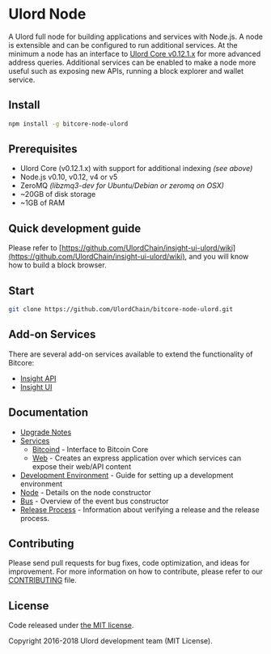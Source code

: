 Ulord Node 
============

A Ulord full node for building applications and services with Node.js. A node is extensible and can be configured to run additional services. At the minimum a node has an interface to [Ulord Core v0.12.1.x](https://github.com/UlordChain/UlordChain/) for more advanced address queries. Additional services can be enabled to make a node more useful such as exposing new APIs, running a block explorer and wallet service.


## Install

```bash
npm install -g bitcore-node-ulord
```

## Prerequisites

- Ulord Core (v0.12.1.x) with support for additional indexing *(see above)*
- Node.js v0.10, v0.12, v4 or v5
- ZeroMQ *(libzmq3-dev for Ubuntu/Debian or zeromq on OSX)*
- ~20GB of disk storage
- ~1GB of RAM

## Quick development guide

Please refer to [https://github.com/UlordChain/insight-ui-ulord/wiki](https://github.com/UlordChain/insight-ui-ulord/wiki), and you will know how to build a block browser.

## Start

```bash
git clone https://github.com/UlordChain/bitcore-node-ulord.git
```

## Add-on Services

There are several add-on services available to extend the functionality of Bitcore:

- [Insight API](https://github.com/UlordChain/insight-api-ulord/tree/master)
- [Insight UI](https://github.com/UlordChain/insight-ui-ulord/tree/master)

## Documentation

- [Upgrade Notes](docs/upgrade.md)
- [Services](docs/services.md)
  - [Bitcoind](docs/services/bitcoind.md) - Interface to Bitcoin Core
  - [Web](docs/services/web.md) - Creates an express application over which services can expose their web/API content
- [Development Environment](docs/development.md) - Guide for setting up a development environment
- [Node](docs/node.md) - Details on the node constructor
- [Bus](docs/bus.md) - Overview of the event bus constructor
- [Release Process](docs/release.md) - Information about verifying a release and the release process.

## Contributing

Please send pull requests for bug fixes, code optimization, and ideas for improvement. For more information on how to contribute, please refer to our [CONTRIBUTING](https://github.com/bitpay/bitcore/blob/master/CONTRIBUTING.md) file.

## License

Code released under [the MIT license](https://github.com/UlordChain/bitcore-node-ulord/blob/master/LICENSE).

Copyright 2016-2018 Ulord development team (MIT License).
